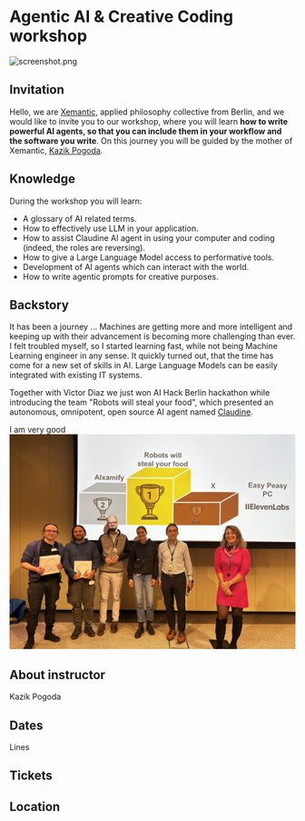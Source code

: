 # Agentic AI &amp; Creative Coding<br/> workshop

![screenshot.png](images/screenshot.png)

## Invitation

Hello, we are <a href="https://xemantic.com/">Xemantic</a>, applied philosophy collective from  Berlin, and we would like to invite you to our workshop, where you will learn <b>how to write powerful AI agents, so that you can include them in your workflow and the software you write</b>. On this journey you will be guided by the mother of Xemantic, [Kazik Pogoda](https://www.linkedin.com/in/kpogoda/).

## Knowledge

During the workshop you will learn:

- A glossary of AI related terms.
- How to effectively use LLM in your application.
- How to assist Claudine AI agent in using your computer and coding (indeed, the roles are reversing).
- How to give a Large Language Model access to performative tools.
- Development of AI agents which can interact with the world.
- How to write agentic prompts for creative purposes.</li>

## Backstory

It has been a journey ... Machines are getting more and more intelligent and keeping up with their advancement is becoming more challenging than ever. I felt troubled myself, so I started learning fast, while not being Machine Learning engineer in any sense. It quickly turned out, that the time has come for a new set of skills in AI. Large Language Models can be easily integrated with existing IT systems. 

Together with Victor Diaz we just won AI Hack Berlin hackathon while introducing the team "Robots will steal your food", which presented an autonomous, omnipotent, open source AI agent named
      <a href="https://github.com/xemantic/claudine/">Claudine</a>.

I am very good 
![robots_will_steal_your_food.jpg](images/robots_will_steal_your_food.jpg)


## About instructor

Kazik Pogoda

## Dates

Lines

## Tickets



## Location

